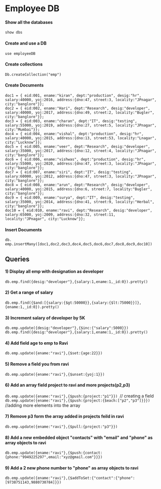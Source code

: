 # Employee DB
#### Show all the databases 
```show dbs```
#### Create and use a DB
 ```use employeeDB```
#### Create collections
```Db.createCollection("emp")```
#### Create Documents 
```doc1 = { eid:001, ename:"kiran", dept:"production", desig:"hr", salary:40000, yoj:2016, address:{dno:47, street:3, locality:"JPnagar", city:"banglore"}};```<br>
```doc2 = { eid:002, ename:"Hari", dept:"Research", desig:"developer", salary:40000, yoj:2017, address:{dno:49, street:2, locality:"Bugler", city:"banglore"}};```<br>
```doc3 = { eid:003, ename:"charan", dept:"IT", desig:"testing", salary:55000, yoj:2019, address:{dno:27, street:5, locality:"JPnagar", city:"Mumbai"}};```<br>
```doc4 = { eid:004, ename:"vishal", dept:"production", desig:"hr", salary:40000, yoj:2015, address:{dno:13, street:53, locality:"Lnagar", city:"Lucknow"}};```<br>
```doc5 = { eid:005, ename:"veer", dept:"Research", desig:"developer", salary:35000, yoj:2017, address:{dno:12, street:4, locality:"JPnagar", city:"banglore"}};```<br>
```doc6 = { eid:006, ename:"vishwas", dept:"production", desig:"hr", salary:55000, yoj:2020, address:{dno:47, street:3, locality:"JPnagar", city:"banglore"}};```<br>
```doc7 = { eid:007, ename:"siri", dept:"IT", desig:"testing", salary:60000, yoj:2012, address:{dno:47, street:3, locality:"JPnagar", city:"banglore"}};```<br>
```doc8 = { eid:008, ename:"arun", dept:"Research", desig:"developer", salary:40000, yoj:2015, address:{dno:6, street:7, locality:"Bugler", city:"banglore"}};```<br>
```doc9 = { eid:009, ename:"surya", dept:"IT", desig:"testing", salary:35000, yoj:2014, address:{dno:41, street:9, locality:"Herbal", city:"banglore"}};```<br>
```doc10 = { eid:010, ename:"ravi", dept:"Research", desig:"developer", salary:65000, yoj:2009, address:{dno:32, street:11, locality:"JPnagar", city:"Lucknow"}};```<br>

#### Insert Documents 
```db. emp.insertMany([doc1,doc2,doc3,doc4,doc5,doc6,doc7,doc8,doc9,doc10])```

## Queries
#### 1) Display all emp with designation as developer
```db.emp.find({desig:"developer"},{salary:1,ename:1,_id:0}).pretty()```

#### 2) Get a range of salary 
```db.emp.find({$and:[{salary:{$gt:50000}},{salary:{$lt:75000}}]},{ename:1,_id:0}).pretty()```

#### 3) Increment salary of developer by 5K
```db.emp.update({desig:"developer"},{$inc:{"salary":5000}})```
```db.emp.find({desig:"developer"},{salary:1,ename:1,_id:0}).pretty()```

#### 4) Add field age to emp to Ravi
```db.emp.update({ename:"ravi"},{$set:{age:22}})```

#### 5) Remove a field you from ravi
```db.emp.update({ename:"ravi"},{$unset:{yoj:1}})```

#### 6) Add an array field project to ravi and more projects(p2,p3)
```db.emp.update({ename:"ravi"},{$push:{project:"p1"}}) ```// creating a field
```db.emp.update({ename:"ravi"},{$push:{project:{$each:["p2","p3"]}}}) ```//adding more elements into the array
#### 7) Remove p3 form the array added in projects feild in ravi
```db.emp.update({ename:"ravi"},{$pull:{project:"p3"}}) ```

#### 8) Add a new embedded object "contacts" with "email" and "phone" as array objects to ravi
```db.emp.update({ename:"ravi"},{$push:{contact:{phone:"9949225297",email:"xyz@gmail.com"}}})```
#### 9) Add a 2 new phone number to "phone" as array objects to ravi
```db.emp.update({ename:"ravi"},{$addToSet:{"contact":{"phone":[9738751143,9880730784]}})```

